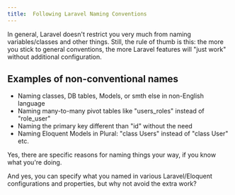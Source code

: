 ```yaml
---
title:  Following Laravel Naming Conventions
---
```

In general, Laravel doesn't restrict you very much from naming <span class="text-[13px] bg-[#EDEEF3] px-2 py-1">variables/classes</span> and other things. Still, the rule of thumb is this: the more you stick to general conventions, the more Laravel features will "just work" without additional configuration.

## Examples of non-conventional names
-   Naming classes, DB tables, Models, or smth else in non-English language
-   Naming many-to-many pivot tables like "users_roles" instead of "role_user"
-   Naming the primary key different than "id" without the need
-   Naming Eloquent Models in Plural: "class Users" instead of "class User" etc.

Yes, there are specific reasons for naming things your way, if you know what you're doing.

And yes, you can specify what you named in various <span class="text-[13px] bg-[#EDEEF3] px-2 py-1">Laravel/Eloquent</span> configurations and properties, but why not avoid the extra work?


